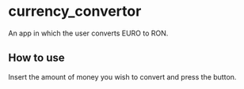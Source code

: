 # currency_convertor

An app in which the user converts EURO to RON.

## How to use

Insert the amount of money you wish to convert and press the button.
